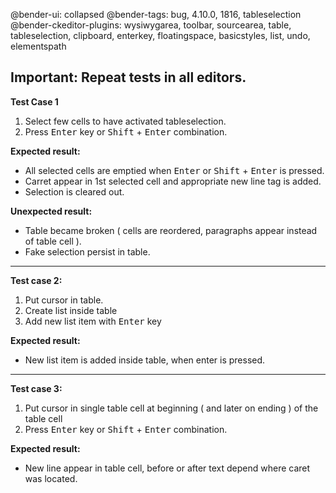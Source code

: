 @bender-ui: collapsed
@bender-tags: bug, 4.10.0, 1816, tableselection
@bender-ckeditor-plugins: wysiwygarea, toolbar, sourcearea, table, tableselection, clipboard, enterkey, floatingspace, basicstyles, list, undo, elementspath

## Important: Repeat tests in all editors.

**Test Case 1**
1. Select few cells to have activated tableselection.
2. Press <kbd>Enter</kbd> key or <kbd>Shift</kbd> + <kbd>Enter</kbd> combination.

**Expected result:**
* All selected cells are emptied when <kbd>Enter</kbd> or <kbd>Shift</kbd> + <kbd>Enter</kbd> is pressed.
* Carret appear in 1st selected cell and appropriate new line tag is added.
* Selection is cleared out.

**Unexpected result:**
* Table became broken ( cells are reordered, paragraphs appear instead of table cell ).
* Fake selection persist in table.

----
**Test case 2:**
1. Put cursor in table.
2. Create list inside table
3. Add new list item with <kbd>Enter</kbd> key

**Expected result:**
* New list item is added inside table, when enter is pressed.

----
**Test case 3:**
1. Put cursor in single table cell at beginning ( and later on ending ) of the table cell
3. Press <kbd>Enter</kbd> key or <kbd>Shift</kbd> + <kbd>Enter</kbd> combination.

**Expected result:**
* New line appear in table cell, before or after text depend where caret was located.
